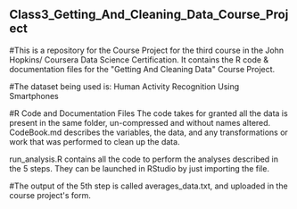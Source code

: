 ## Class3_Getting_And_Cleaning_Data_Course_Project

#This is a  repository for the Course Project for the third course in the John Hopkins/ Coursera Data Science Certification. It contains the R code & documentation files for the "Getting And Cleaning Data" Course Project.

#The dataset being used is: Human Activity Recognition Using Smartphones

#R Code and Documentation Files
The code takes for granted all the data is present in the same folder, un-compressed and without names altered.
CodeBook.md describes the variables, the data, and any transformations or work that was performed to clean up the data.

run_analysis.R contains all the code to perform the analyses described in the 5 steps. They can be launched in RStudio by just importing the file.

#The output of the 5th step is called averages_data.txt, and uploaded in the course project's form.
